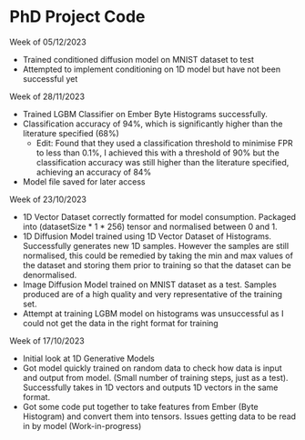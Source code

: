 # PhD Project Code
Week of 05/12/2023

- Trained conditioned diffusion model on MNIST dataset to test
- Attempted to implement conditioning on 1D model but have not been successful yet

Week of 28/11/2023

- Trained LGBM Classifier on Ember Byte Histograms successfully.
- Classification accuracy of 94%, which is significantly higher than the literature specified (68%)
  - Edit: Found that they used a classification threshold to minimise FPR to less than 0.1%, I achieved this with a threshold of 90% but the classification accuracy was still higher than the literature specified, achieving an accuracy of 84%
- Model file saved for later access

Week of 23/10/2023

- 1D Vector Dataset correctly formatted for model consumption. Packaged into (datasetSize * 1 * 256) tensor and normalised between 0 and 1.
- 1D Diffusion Model trained using 1D Vector Dataset of Histograms. Successfully generates new 1D samples. However the samples are still normalised, this could be remedied by taking the min and max values of the dataset and storing them prior to training so that the dataset can be denormalised.
- Image Diffusion Model trained on MNIST dataset as a test. Samples produced are of a high quality and very representative of the training set.
- Attempt at training LGBM model on histograms was unsuccessful as I could not get the data in the right format for training

Week of 17/10/2023

- Initial look at 1D Generative Models
- Got model quickly trained on random data to check how data is input and output from model. (Small number of training steps, just as a test). Successfully takes in 1D vectors and outputs 1D vectors in the same format.
- Got some code put together to take features from Ember (Byte Histogram) and convert them into tensors. Issues getting data to be read in by model (Work-in-progress)
